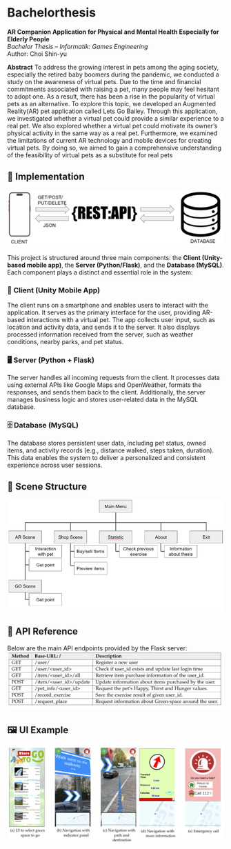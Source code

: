 # Bachelorthesis
**AR Companion Application for Physical and Mental Health Especially for Elderly People**  
_Bachelor Thesis – Informatik: Games Engineering_  
Author: Choi Shin-yu  


**Abstract**
 To address the growing interest in pets among the aging society, especially the retired baby  boomers during the pandemic, we conducted a study on the awareness of virtual pets. Due to the time and financial commitments associated with raising a pet, many people may feel
 hesitant to adopt one. As a result, there has been a rise in the popularity of virtual pets as an alternative. To explore this topic, we developed an Augmented Reality(AR) pet application called Lets Go Bailey. Through this application, we investigated whether a virtual pet could provide a similar experience to a real pet. We also explored whether a virtual pet could motivate its owner’s physical activity in the same way as a real pet. Furthermore, we examined the limitations of current AR technology and mobile devices for creating virtual pets. By doing so, we aimed to gain a comprehensive understanding of the feasibility of virtual pets as a substitute for real pets

## 🚀 Implementation
![System Architecture](/FinalPresentation/images/structure.png)

This project is structured around three main components: the **Client (Unity-based mobile app)**, the **Server (Python/Flask)**, and the **Database (MySQL)**. Each component plays a distinct and essential role in the system:

### 📱 Client (Unity Mobile App)
The client runs on a smartphone and enables users to interact with the application. It serves as the primary interface for the user, providing AR-based interactions with a virtual pet. The app collects user input, such as location and activity data, and sends it to the server. It also displays processed information received from the server, such as weather conditions, nearby parks, and pet status.

### 🖥️ Server (Python + Flask)
The server handles all incoming requests from the client. It processes data using external APIs like Google Maps and OpenWeather, formats the responses, and sends them back to the client. Additionally, the server manages business logic and stores user-related data in the MySQL database.

### 🗄️ Database (MySQL)
The database stores persistent user data, including pet status, owned items, and activity records (e.g., distance walked, steps taken, duration). This data enables the system to deliver a personalized and consistent experience across user sessions.

## 🧭 Scene Structure

![Scene Structure](/FinalPresentation/images/1.png)
## 📡 API Reference

Below are the main API endpoints provided by the Flask server:
![API Reference](/FinalPresentation/images/implementation_server.png)

## 🖼️ UI Example
![UI Example](/FinalPresentation/images/NevigateScene.png)
